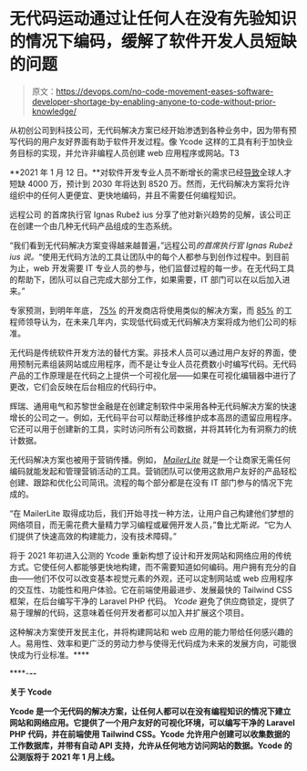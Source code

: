 # 无代码运动通过让任何人在没有先验知识的情况下编码，缓解了软件开发人员短缺的问题

> 原文：<https://devops.com/no-code-movement-eases-software-developer-shortage-by-enabling-anyone-to-code-without-prior-knowledge/>

从初创公司到科技公司，无代码解决方案已经开始渗透到各种业务中，因为带有预写代码的用户友好界面有助于软件开发过程。像 Ycode 这样的工具有利于加快业务目标的实现，并允许非编程人员创建 web 应用程序或网站。T3

**2021 年 1 月 12 日。**对软件开发专业人员不断增长的需求已经[导致](https://u7061146.ct.sendgrid.net/ls/click?upn=4tNED-2FM8iDZJQyQ53jATUfjzNjAHyMgryVoi191ggrNyaEDGA1t-2B1gqDd5ZPv3E9zBS5xNuAXr8KPDDCrjyiKFUFC-2FCT2x3woDU5twauyepxGDughr2Bl-2BgCRcxTjTVdlT2S_1t4-2BOg2k7wiQWuhTGn5MziV3TfjsjGhnCpxt5L4LW1cCUiOV757WIca6P3o5g2m0BHnyANWNQvYc3ytZ-2BXhfOg0dgEZQsV676x5HjEi2ZLtDFaliU1JbyKOPp3UOXqrBygPc5mgPoDtVqlgia4lAPhWCRnVZkmsJRt2x5z-2F-2FUWA8tXa0TmWRfR1Z0efvJtXwOn5IF07QDowhYIT-2Fd0C3-2BfKJKzKPyQqesrjpYt6bWT-2F8rV9S44JbUbpJXneYtbjXbWb1oMY0yCH56CLyytF9xg3LceM8PRlVz-2BJjVyGi1qvEVbipiE1hIag3FkWV7MPB6e9N8F4fu-2BN5dZMWNquFRq16ydTaRa0KdKTga9zDryY-3D)全球人才短缺 4000 万，预计到 2030 年将达到 8520 万。然而，无代码解决方案将允许组织中的任何人更便宜、更快地编码，并且不需要任何编程知识。

 远程公司 的首席执行官 Ignas Rubež ius 分享了他对新兴趋势的见解，该公司正在创建一个由几种无代码产品组成的生态系统。

“我们看到无代码解决方案变得越来越普遍，”远程公司*的首席执行官 Ignas Rubež ius 说。*“使用无代码方法的工具让团队中的每个人都参与到创作过程中。到目前为止，web 开发需要 IT 专业人员的参与，他们监督过程的每一步。在无代码工具的帮助下，团队可以自己完成大部分工作，如果需要，IT 部门可以在以后加入进来。”

专家预测，到明年年底， [75%](https://u7061146.ct.sendgrid.net/ls/click?upn=4tNED-2FM8iDZJQyQ53jATUYFdMSMpgNeXO14w3lMQKpEzg6g6Bzw5wxF5oy8S9O1fwAmxQIKpaF1IV7nOUuCrjM7GCuu8oVphrdxVJay-2BeoB92ZaOjV7o90BxNZplQDIaUyGVz0khXz4Q-2FCAtM8pdXjFyUK6OwLXqjlX4dZBRWJS97DF50FMSMzwNknKBA3b4tgm6eMpbtWnb0VuKoLmu3MxUqXmN4Naiixv-2F-2BYNG-2BXM-3D5QOw_1t4-2BOg2k7wiQWuhTGn5MziV3TfjsjGhnCpxt5L4LW1cCUiOV757WIca6P3o5g2m0BHnyANWNQvYc3ytZ-2BXhfOg0dgEZQsV676x5HjEi2ZLtDFaliU1JbyKOPp3UOXqrBygPc5mgPoDtVqlgia4lAPhWCRnVZkmsJRt2x5z-2F-2FUWA8tXa0TmWRfR1Z0efvJtXwzUOqtbhhE2jIhE5Vtca5oe56VcIFbpaGHa4npYao0AlguL6kdWMsxwW2BOPmGUdFnRc1rkF67B8x223CBRu7AeBdaadkC1vMp-2BUrZcKsWOmENXGmTxvpsa9fUAqiWVTr9ccjkSMcmUrIH4Ppan4dRBG-2FPVR4o6EGVMeL8YoRAPQ-3D) 的开发商店将使用类似的解决方案，而 [85%](https://u7061146.ct.sendgrid.net/ls/click?upn=4tNED-2FM8iDZJQyQ53jATUZ1ybJFqLsTBoKzPKo1QfrU-2BOltm4pxoJK9QucymqBejP7L2ecHDwGQVCY0i8nANJKHY2bxXllyitGUYxT0OEg8-3DTSV7_1t4-2BOg2k7wiQWuhTGn5MziV3TfjsjGhnCpxt5L4LW1cCUiOV757WIca6P3o5g2m0BHnyANWNQvYc3ytZ-2BXhfOg0dgEZQsV676x5HjEi2ZLtDFaliU1JbyKOPp3UOXqrBygPc5mgPoDtVqlgia4lAPhWCRnVZkmsJRt2x5z-2F-2FUWA8tXa0TmWRfR1Z0efvJtXwkFXLNDIkdtIjI-2BJNqKtn5JUVvFlf-2B4j34DeHYVlSasj0vwf2AiCKfx-2Fe0CMNeif-2BGDMmIVltIecju-2FuVd1oTJnHVyvyAYyOpyaif9Kl5UCymhjiBVNO3jsGHumeH8Q8hMTEEHY8gL4cwUmF9v3tyrpyTQ5iFqI-2Bb8OKPjbouGoQ-3D) 的工程师领导认为，在未来几年内，实现低代码或无代码解决方案将成为他们公司的标准。

无代码是传统软件开发方法的替代方案。非技术人员可以通过用户友好的界面，使用预制元素组装网站或应用程序，而不是让专业人员花费数小时编写代码。无代码产品的工作原理是在代码之上提供一个可视化层——如果在可视化编辑器中进行了更改，它们会反映在后台相应的代码行中。

辉瑞、通用电气和苏黎世金融是在创建定制软件中采用各种无代码解决方案的快速增长的公司之一。例如，无代码平台可以帮助迁移维护成本高昂的遗留应用程序。它还可以用于创建新的工具，实时访问所有公司数据，并将其转化为有洞察力的统计数据。

无代码解决方案也被用于营销传播。例如， [*MailerLite*](https://u7061146.ct.sendgrid.net/ls/click?upn=4tNED-2FM8iDZJQyQ53jATUX7lA-2BABL0spmLIwT-2FSi-2Fn41gOVc22QPlvisfubL85bCvbQd_1t4-2BOg2k7wiQWuhTGn5MziV3TfjsjGhnCpxt5L4LW1cCUiOV757WIca6P3o5g2m0BHnyANWNQvYc3ytZ-2BXhfOg0dgEZQsV676x5HjEi2ZLtDFaliU1JbyKOPp3UOXqrBygPc5mgPoDtVqlgia4lAPhWCRnVZkmsJRt2x5z-2F-2FUWA8tXa0TmWRfR1Z0efvJtXwnTAxwuFaAJkLSzr2YZDu7-2B-2BlCLej9C5HXvQV-2BFSR46p-2FE-2BTMUHzy5uY0eXN5A1-2FbZJ7KfduD0RlX7n7Z-2FlFroDaJ-2FUHdUGiBBzF7WXXhs-2B9Se-2BQASaDrZ5hoYYlt5Jw76V-2BBRaVbQKKeFH74LEekVHkVJbz-2FIUpCr82QLg5M07M-3D) 就是一个让商家无需任何编码就能发起和管理营销活动的工具。营销团队可以使用这款用户友好的产品轻松创建、跟踪和优化公司简讯。流程的每个部分都是在没有 IT 部门参与的情况下完成的。

“在 MailerLite 取得成功后，我们开始寻找一种方法，让用户自己构建他们梦想的网络项目，而无需花费大量精力学习编程或雇佣开发人员，”鲁比尤斯*说。*“它为人们提供了快速高效的构建能力，没有技术障碍。”

将于 2021 年初进入公测的 Ycode 重新构想了设计和开发网站和网络应用的传统方式。它使任何人都能够更快地构建，而不需要知道如何编码。用户拥有充分的自由——他们不仅可以改变基本视觉元素的外观，还可以定制网站或 web 应用程序的交互性、功能性和用户体验。它在前端使用最进步、发展最快的 Tailwind CSS 框架，在后台编写干净的 Laravel PHP 代码。 *Ycode* 避免了供应商锁定，提供了易于理解的代码，这意味着任何开发者都可以加入并扩展这个项目。

这种解决方案使开发民主化，并将构建网站和 web 应用的能力带给任何感兴趣的人。易用性、效率和更广泛的劳动力参与使得无代码成为未来的发展方向，可能很快成为行业标准。****

****-**--**

****关于 Ycode****

**Ycode 是一个无代码的解决方案，让任何人都可以在没有编程知识的情况下建立网站和网络应用。它提供了一个用户友好的可视化环境，可以编写干净的 Laravel PHP 代码，并在前端使用 Tailwind CSS。Ycode 允许用户创建可以收集数据的工作数据库，并带有自动 API 支持，允许从任何地方访问网站的数据。Ycode 的公测版将于 2021 年 1 月上线。**